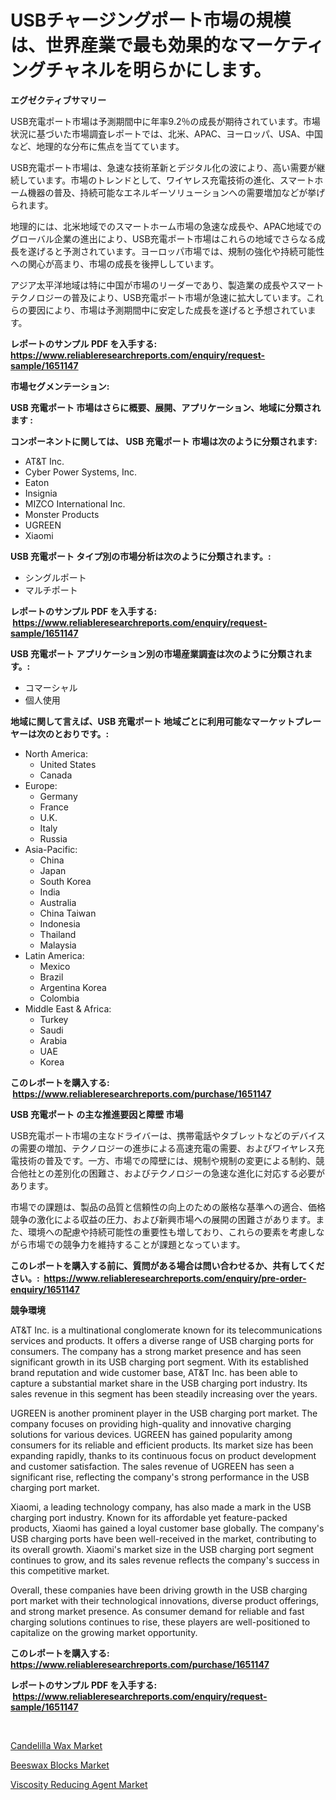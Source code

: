<p><h1>USBチャージングポート市場の規模は、世界産業で最も効果的なマーケティングチャネルを明らかにします。</h1></p><p><strong>エグゼクティブサマリー</strong></p>
<p><p>USB充電ポート市場は予測期間中に年率9.2％の成長が期待されています。市場状況に基づいた市場調査レポートでは、北米、APAC、ヨーロッパ、USA、中国など、地理的な分布に焦点を当てています。</p><p>USB充電ポート市場は、急速な技術革新とデジタル化の波により、高い需要が継続しています。市場のトレンドとして、ワイヤレス充電技術の進化、スマートホーム機器の普及、持続可能なエネルギーソリューションへの需要増加などが挙げられます。</p><p>地理的には、北米地域でのスマートホーム市場の急速な成長や、APAC地域でのグローバル企業の進出により、USB充電ポート市場はこれらの地域でさらなる成長を遂げると予測されています。ヨーロッパ市場では、規制の強化や持続可能性への関心が高まり、市場の成長を後押ししています。</p><p>アジア太平洋地域は特に中国が市場のリーダーであり、製造業の成長やスマートテクノロジーの普及により、USB充電ポート市場が急速に拡大しています。これらの要因により、市場は予測期間中に安定した成長を遂げると予想されています。</p></p>
<p><strong>レポートのサンプル PDF を入手する: <a href="https://www.reliableresearchreports.com/enquiry/request-sample/1651147">https://www.reliableresearchreports.com/enquiry/request-sample/1651147</a></strong></p>
<p><strong>市場セグメンテーション:</strong></p>
<p><strong> USB 充電ポート 市場はさらに概要、展開、アプリケーション、地域に分類されます :</strong></p>
<p><strong>コンポーネントに関しては、 USB 充電ポート 市場は次のように分類されます: &nbsp;</strong></p>
<p><ul><li>AT&T Inc.</li><li>Cyber Power Systems, Inc.</li><li>Eaton</li><li>Insignia</li><li>MIZCO International Inc.</li><li>Monster Products</li><li>UGREEN</li><li>Xiaomi</li></ul></p>
<p><strong> USB 充電ポート タイプ別の市場分析は次のように分類されます。:</strong></p>
<p><ul><li>シングルポート</li><li>マルチポート</li></ul></p>
<p><strong>レポートのサンプル PDF を入手する: &nbsp;<a href="https://www.reliableresearchreports.com/enquiry/request-sample/1651147">https://www.reliableresearchreports.com/enquiry/request-sample/1651147</a></strong></p>
<p><strong> USB 充電ポート アプリケーション別の市場産業調査は次のように分類されます。:</strong></p>
<p><ul><li>コマーシャル</li><li>個人使用</li></ul></p>
<p><strong>地域に関して言えば、USB 充電ポート 地域ごとに利用可能なマーケットプレーヤーは次のとおりです。:</strong></p>
<p><ul>
    <li>
        North America:
        <ul>
            <li>United States</li>
            <li>Canada</li>
        </ul>
    </li>
    <li>
        Europe:
        <ul>
            <li>Germany</li>
            <li>France</li>
            <li>U.K.</li>
            <li>Italy</li>
            <li>Russia</li>
        </ul>
    </li>
    <li>
        Asia-Pacific:
        <ul>
            <li>China</li>
            <li>Japan</li>
            <li>South Korea</li>
            <li>India</li>
            <li>Australia</li>
            <li>China Taiwan</li>
            <li>Indonesia</li>
            <li>Thailand</li>
            <li>Malaysia</li>
        </ul>
    </li>
    <li>
        Latin America:
        <ul>
            <li>Mexico</li>
            <li>Brazil</li>
            <li>Argentina Korea</li>
            <li>Colombia</li>
        </ul>
    </li>
    <li>
        Middle East & Africa:
        <ul>
            <li>Turkey</li>
            <li>Saudi</li>
            <li>Arabia</li>
            <li>UAE</li>
            <li>Korea</li>
        </ul>
    </li>
    </ul></p>
<p><strong>このレポートを購入する: &nbsp;<a href="https://www.reliableresearchreports.com/purchase/1651147">https://www.reliableresearchreports.com/purchase/1651147</a></strong></p>
<p><strong>USB 充電ポート の主な推進要因と障壁 市場</strong></p>
<p><p>USB充電ポート市場の主なドライバーは、携帯電話やタブレットなどのデバイスの需要の増加、テクノロジーの進歩による高速充電の需要、およびワイヤレス充電技術の普及です。一方、市場での障壁には、規制や規制の変更による制約、競合他社との差別化の困難さ、およびテクノロジーの急速な進化に対応する必要があります。</p><p>市場での課題は、製品の品質と信頼性の向上のための厳格な基準への適合、価格競争の激化による収益の圧力、および新興市場への展開の困難さがあります。また、環境への配慮や持続可能性の重要性も増しており、これらの要素を考慮しながら市場での競争力を維持することが課題となっています。</p></p>
<p><strong>このレポートを購入する前に、質問がある場合は問い合わせるか、共有してください。:&nbsp; <a href="https://www.reliableresearchreports.com/enquiry/pre-order-enquiry/1651147">https://www.reliableresearchreports.com/enquiry/pre-order-enquiry/1651147</a></strong></p>
<p><strong>競争環境</strong></p>
<p><p>AT&T Inc. is a multinational conglomerate known for its telecommunications services and products. It offers a diverse range of USB charging ports for consumers. The company has a strong market presence and has seen significant growth in its USB charging port segment. With its established brand reputation and wide customer base, AT&T Inc. has been able to capture a substantial market share in the USB charging port industry. Its sales revenue in this segment has been steadily increasing over the years.</p><p>UGREEN is another prominent player in the USB charging port market. The company focuses on providing high-quality and innovative charging solutions for various devices. UGREEN has gained popularity among consumers for its reliable and efficient products. Its market size has been expanding rapidly, thanks to its continuous focus on product development and customer satisfaction. The sales revenue of UGREEN has seen a significant rise, reflecting the company's strong performance in the USB charging port market.</p><p>Xiaomi, a leading technology company, has also made a mark in the USB charging port industry. Known for its affordable yet feature-packed products, Xiaomi has gained a loyal customer base globally. The company's USB charging ports have been well-received in the market, contributing to its overall growth. Xiaomi's market size in the USB charging port segment continues to grow, and its sales revenue reflects the company's success in this competitive market.</p><p>Overall, these companies have been driving growth in the USB charging port market with their technological innovations, diverse product offerings, and strong market presence. As consumer demand for reliable and fast charging solutions continues to rise, these players are well-positioned to capitalize on the growing market opportunity.</p></p>
<p><strong>このレポートを購入する: &nbsp; <a href="https://www.reliableresearchreports.com/purchase/1651147">https://www.reliableresearchreports.com/purchase/1651147</a></strong></p>
<p><strong>レポートのサンプル PDF を入手する: &nbsp;<a href="https://www.reliableresearchreports.com/enquiry/request-sample/1651147">https://www.reliableresearchreports.com/enquiry/request-sample/1651147</a></strong><strong></strong></p>
<p>&nbsp;</p>
<p><p><a href="https://gratis-rainforest-2ca.notion.site/Candelilla-Wax-Market-Offer-Valuable-Insights-into-Market-Size-Market-Share-Market-Trends-and-Pro-4f517ab679b74a418f1de81e12c356c7">Candelilla Wax Market</a></p><p><a href="https://crocus-run-b5a.notion.site/Insights-into-Beeswax-Blocks-Market-Size-Analysing-Market-Share-Trends-and-Growth-from-2024-to-20-f536c62141684d92810c08050d2e326f">Beeswax Blocks Market</a></p><p><a href="https://metal-farmhouse-e95.notion.site/Viscosity-Reducing-Agent-Market-Growth-Market-Trends-COVID-19-Impact-and-Forecasts-for-period-fro-f8400fb6c90f4f01958864b625bcb1cc">Viscosity Reducing Agent Market</a></p></p>